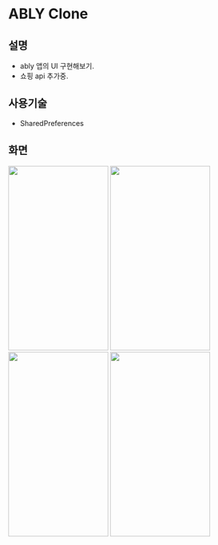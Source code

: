 # ABLY Clone

## 설명
  - ably 앱의 UI 구현해보기.
  - 쇼핑 api 추가중.
  
## 사용기술
  - SharedPreferences

## 화면
  <img src="https://user-images.githubusercontent.com/46836642/103177629-8f982b80-48bf-11eb-81eb-98b9c9a10278.png"  width="200" height="370">
  <img src="https://user-images.githubusercontent.com/46836642/103177650-b0608100-48bf-11eb-9b8d-6b2d9b807491.png"  width="200" height="370">
  <img src="https://user-images.githubusercontent.com/46836642/103177672-cff7a980-48bf-11eb-9031-b727e85c3ef1.png"  width="200" height="370">
  <img src="https://user-images.githubusercontent.com/46836642/103177684-e7369700-48bf-11eb-800b-1d5d181a8760.png"  width="200" height="370">


